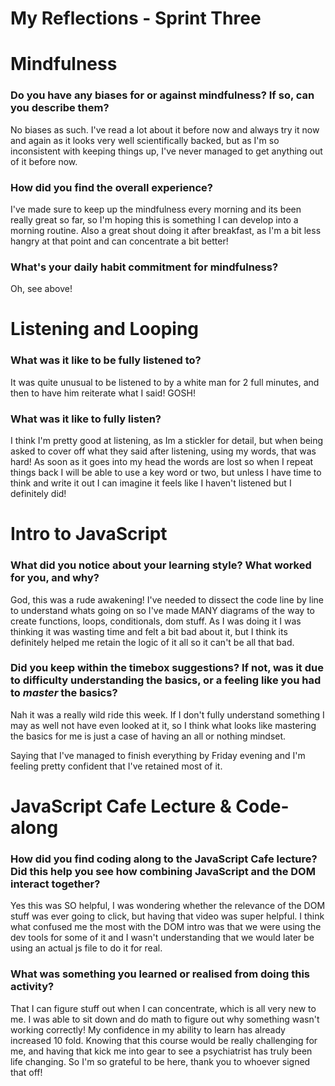 # My Reflections - Sprint Three

# Mindfulness 

### Do you have any biases for or against mindfulness? If so, can you describe them?
No biases as such. I've read a lot about it before now and always try it now and again as it looks very well scientifically backed, but as I'm so inconsistent with keeping things up, I've never managed to get anything out of it before now. 


### How did you find the overall experience? 
I've made sure to keep up the mindfulness every morning and its been really great so far, so I'm hoping this is something I can develop into a morning routine. Also a great shout doing it after breakfast, as I'm a bit less hangry at that point and can concentrate a bit better!


### What's your daily habit commitment for mindfulness? 
Oh, see above! 




# Listening and Looping 

### What was it like to be fully listened to? 
It was quite unusual to be listened to by a white man for 2 full minutes, and then to have him reiterate what I said! GOSH! 


### What was it like to fully listen?
I think I'm pretty good at listening, as Im a stickler for detail, but when being asked to cover off what they said after listening, using my words, that was hard! As soon as it goes into my head the words are lost so when I repeat things back I will be able to use a key word or two, but unless I have time to think and write it out I can imagine it feels like I haven't listened but I definitely did! 
    




# Intro to JavaScript

### What did you notice about your learning style? What worked for you, and why?
God, this was a rude awakening! I've needed to dissect the code line by line to understand whats going on so I've made MANY diagrams of the way to create functions, loops, conditionals, dom stuff. As I was doing it I was thinking it was wasting time and felt a bit bad about it, but I think its definitely helped me retain the logic of it all so it can't be all that bad. 


### Did you keep within the timebox suggestions? If not, was it due to difficulty understanding the basics, or a feeling like you had to _master_ the basics?
Nah it was a really wild ride this week. If I don't fully understand something I may as well not have even looked at it, so I think what looks like mastering the basics for me is just a case of having an all or nothing mindset. 

Saying that I've managed to finish everything by Friday evening and I'm feeling pretty confident that I've retained most of it.




# JavaScript Cafe Lecture & Code-along

### How did you find coding along to the JavaScript Cafe lecture? Did this help you see how combining JavaScript and the DOM interact together?
Yes this was SO helpful, I was wondering whether the relevance of the DOM stuff was ever going to click, but having that video was super helpful. I think what confused me the most with the DOM intro was that we were using the dev tools for some of it and I wasn't understanding that we would later be using an actual js file to do it for real. 


### What was something you learned or realised from doing this activity?
That I can figure stuff out when I can concentrate, which is all very new to me. I was able to sit down and do math to figure out why something wasn't working correctly! My confidence in my ability to learn has already increased 10 fold. Knowing that this course would be really challenging for me, and having that kick me into gear to see a psychiatrist has truly been life changing. So I'm so grateful to be here, thank you to whoever signed that off! 


